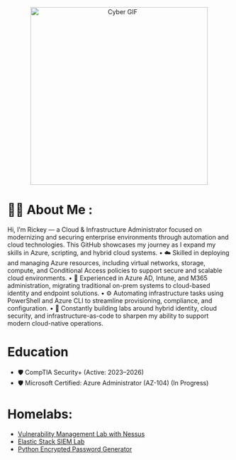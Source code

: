 <p align="center">
  <img src="https://media.giphy.com/media/v1.Y2lkPTc5MGI3NjExN3prbGRycHlsdTNwdms5N3o2dGdnZmE5MjE2MXB6dTgyYmM5a29tdSZlcD12MV9zdGlja2Vyc19zZWFyY2gmY3Q9cw/0b1qyHhqfjKdnLqrF4/giphy.gif" alt="Cyber GIF" width="400" />
</p>

# :man_technologist: About Me :
Hi, I’m Rickey — a Cloud & Infrastructure Administrator focused on modernizing and securing enterprise environments through automation and cloud technologies. This GitHub showcases my journey as I expand my skills in Azure, scripting, and hybrid cloud systems.
	•	☁️ Skilled in deploying and managing Azure resources, including virtual networks, storage, compute, and Conditional Access policies to support secure and scalable cloud environments.
	•	🔐 Experienced in Azure AD, Intune, and M365 administration, migrating traditional on-prem systems to cloud-based identity and endpoint solutions.
	•	⚙️ Automating infrastructure tasks using PowerShell and Azure CLI to streamline provisioning, compliance, and configuration.
	•	🧠 Constantly building labs around hybrid identity, cloud security, and infrastructure-as-code to sharpen my ability to support modern cloud-native operations.

  # Education 
*   🛡️ CompTIA Security+ (Active: 2023–2026)
*   🛡️ Microsoft Certified: Azure Administrator (AZ-104) (In Progress)
	
# Homelabs:
- [Vulnerability Management Lab with Nessus](https://github.com/StarksRepo/Vulnerability-Management-Lab.git)
- [Elastic Stack SIEM Lab](https://github.com/StarksRepo/Elastic-SIEM-Lab.git)
- [Python Encrypted Password Generator](https://github.com/StarksRepo/Encrypted-Password-Generator-via-Python.git)


